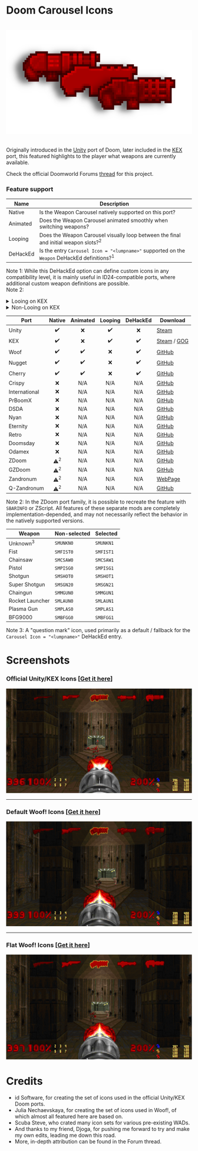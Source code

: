 # Doom Carousel Icons

<br>

<div align="center"> <img src="./data/logo.png"> </div>

<br>

Originally introduced in the [Unity](https://doomwiki.org/wiki/Doom_Classic_Unity_port) port of Doom, later included in the [KEX](https://doomwiki.org/wiki/Doom_%2B_Doom_II) port, this featured highlights to the player what weapons are currently available.

Check the official Doomworld Forums [thread](https://www.doomworld.com/vb/thread/150923) for this project.

### Feature support

| Name      | Description |
|-----------|-------------|
| Native    | Is the Weapon Carousel natively supported on this port? |
| Animated  | Does the Weapon Carousel animated smoothly when switching weapons? |
| Looping   | Does the Weapon Carousel visually loop between the final and initial weapon slots?<sup>2</sup> |
| DeHackEd  | Is the entry `Carousel Icon = "<lumpname>"` supported on the `Weapon` DeHackEd definitions?<sup>1</sup> |

Note 1: While this DeHackEd option can define custom icons in any compatibility level, it is mainly useful in ID24-compatible ports, where additional custom weapon definitions are possible.  
Note 2:
<details>
  <summary>Looing on KEX</summary>
  <div align="center">
    <img src="./data/looping_kex.png">
  </div>
</details>
<details>
  <summary>Non-Looing on KEX</summary>
  <div align="center">
    <img src="./data/looping_woof.png">
  </div>
</details>


| Port          | Native                | Animated           | Looping     | DeHackEd           | Download |
|---------------|:---------------------:|:------------------:|:------------------:|:------------------:|----------|
| Unity         | :heavy_check_mark:    | :x:                | :heavy_check_mark: | :x:                | [Steam](https://steamcommunity.com/sharedfiles/filedetails/?id=3305430327) |
| KEX           | :heavy_check_mark:    | :x:                | :heavy_check_mark: | :heavy_check_mark: | [Steam](https://store.steampowered.com/app/2280/) / [GOG](https://www.gog.com/en/game/doom_doom_ii) |
| Woof          | :heavy_check_mark:    | :heavy_check_mark: | :x:                | :heavy_check_mark: | [GitHub](https://github.com/fabiangreffrath/woof/releases/latest) |
| Nugget        | :heavy_check_mark:    | :heavy_check_mark: | :x:                | :heavy_check_mark: | [GitHub](https://github.com/MrAlaux/Nugget-Doom/releases/latest) |
| Cherry        | :heavy_check_mark:    | :heavy_check_mark: | :x:                | :heavy_check_mark: | [GitHub](https://github.com/xemonix0/Cherry-Doom/releases/latest) |
| Crispy        | :x:                   | N/A                | N/A                | N/A                | [GitHub](https://github.com/fabiangreffrath/crispy-doom/releases/latest) |
| International | :x:                   | N/A                | N/A                | N/A                | [GitHub](https://github.com/JNechaevsky/international-doom/releases/latest) |
| PrBoomX       | :x:                   | N/A                | N/A                | N/A                | [GitHub](https://github.com/JadingTsunami/prboomX/releases/latest) |
| DSDA          | :x:                   | N/A                | N/A                | N/A                | [GitHub](https://github.com/kraflab/dsda-doom/releases/latest) |
| Nyan          | :x:                   | N/A                | N/A                | N/A                | [GitHub](https://github.com/andrikpowell/nyan-doom/releases/latest) |
| Eternity      | :x:                   | N/A                | N/A                | N/A                | [GitHub](https://github.com/team-eternity/eternity/releases/latest) |
| Retro         | :x:                   | N/A                | N/A                | N/A                | [GitHub](https://github.com/bradharding/doomretro/releases/latest) |
| Doomsday      | :x:                   | N/A                | N/A                | N/A                | [GitHub](https://github.com/skyjake/Doomsday-Engine/releases/latest) |
| Odamex        | :x:                   | N/A                | N/A                | N/A                | [GitHub](https://github.com/odamex/odamex/releases/latest) |
| ZDoom         | :warning:<sup>2</sup> | N/A                | N/A                | N/A                | [GitHub](https://github.com/rheit/zdoom/releases/latest) |
| GZDoom        | :warning:<sup>2</sup> | N/A                | N/A                | N/A                | [GitHub](https://github.com/ZDoom/gzdoom/releases/latest) |
| Zandronum     | :warning:<sup>2</sup> | N/A                | N/A                | N/A                | [WebPage](https://zandronum.com/download) |
| Q-Zandronum   | :warning:<sup>2</sup> | N/A                | N/A                | N/A                | [GitHub](https://github.com/IgeNiaI/Q-Zandronum/releases/latest) |

Note 2: In the ZDoom port family, it is possible to recreate the feature with `SBARINFO` or ZScript. All features of these separate mods are completely implementation-depended, and may not necessarily reflect the behavior in the natively supported versions.  

| Weapon              | Non-selected | Selected  |
|---------------------|--------------|-----------|
| Unknown<sup>3</sup> | `SMUNKN0`    | `SMUNKN1` |
| Fist                | `SMFIST0`    | `SMFIST1` |
| Chainsaw            | `SMCSAW0`    | `SMCSAW1` |
| Pistol              | `SMPISG0`    | `SMPISG1` |
| Shotgun             | `SMSHOT0`    | `SMSHOT1` |
| Super Shotgun       | `SMSGN20`    | `SMSGN21` |
| Chaingun            | `SMMGUN0`    | `SMMGUN1` |
| Rocket Launcher     | `SMLAUN0`    | `SMLAUN1` |
| Plasma Gun          | `SMPLAS0`    | `SMPLAS1` |
| BFG9000             | `SMBFGG0`    | `SMBFGG1` |

Note 3: A "question mark" icon, used  primarily as a default / fallback for the `Carousel Icon = "<lumpname>"` DeHackEd entry.  

# Screenshots

<h3> Official Unity/KEX Icons [<a href="./data/icons_official.wad">Get it here</a>] </h3>
<div align="center">
<img src="./data/icons_official.png">
</div>
<hr>

<h3> Default Woof! Icons [<a href="./data/icons_woof_base.wad">Get it here</a>] </h3>
<div align="center">
<img src="./data/icons_woof_base.png">
</div>
<hr>

<h3> Flat Woof! Icons [<a href="./data/icons_woof_flat.wad">Get it here</a>] </h3>
<div align="center">
<img src="./data/icons_woof_flat.png">
</div>

# Credits

* id Software, for creating the set of icons used in the official Unity/KEX Doom ports.  
* Julia Nechaevskaya, for creating the set of icons used in Woof!, of which almost all featured here are based on.  
* Scuba Steve, who crated many icon sets for various pre-existing WADs.
* And thanks to my friend, Djoga, for pushing me forward to try and make my own edits, leading me down this road.  
* More, in-depth attribution can be found in the Forum thread.
